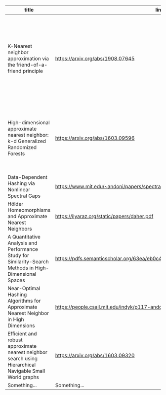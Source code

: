 | title | link | date | tags |
| ------------- | ------------- | ------------- | ------------- |  
| K-Nearest neighbor approximation via the friend-of-a-friend principle | https://arxiv.org/abs/1908.07645 | 22 Aug 2019 |  similarity search, nearest neighbor, ranking system, linear order, ordinal data, random graph, proximity graph, expander grap |
| High-dimensional approximate nearest neighbor: k-d Generalized Randomized Forests | https://arxiv.org/abs/1603.09596 | 31 Mar 2016 | data-structure, randomized tree, space partition, geometric search, open software, practical complexity |
| Data-Dependent Hashing via Nonlinear Spectral Gaps | https://www.mit.edu/~andoni/papers/spectral_gap.pdf | 16 Apr 2018 | ... |
| Hölder Homeomorphisms and Approximate Nearest Neighbors | https://ilyaraz.org/static/papers/daher.pdf | 11 Aug 2018 | ... |
| A Quantitative Analysis and Performance Study for Similarity-Search Methods in High-Dimensional Spaces | https://pdfs.semanticscholar.org/63ea/eb0c48175065ffd096aad10aed712c6d7bbb.pdf | Aug 1998 | ... |
| Near-Optimal Hashing Algorithms for Approximate Nearest Neighbor in High Dimensions | https://people.csail.mit.edu/indyk/p117-andoni.pdf | 2008 | LSH |
| Efficient and robust approximate nearest neighbor search using Hierarchical Navigable Small World graphs | https://arxiv.org/abs/1603.09320 | 2018 | Graphs, nearest neighbor, ANN | 
| Something... | Something... | Something... | Something... | 
